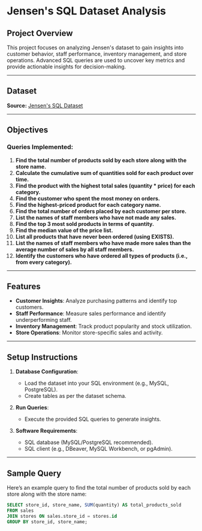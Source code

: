 # Jensen's SQL Dataset Analysis

## Project Overview
This project focuses on analyzing Jensen's dataset to gain insights into customer behavior, staff performance, inventory management, and store operations. Advanced SQL queries are used to uncover key metrics and provide actionable insights for decision-making.

---

## Dataset
**Source:** [Jensen's SQL Dataset](https://drive.google.com/drive/folders/1feFkClnYME7Be3kjmz-TD2PV1uVkXNAN)

---

## Objectives

### Queries Implemented:
1. **Find the total number of products sold by each store along with the store name.**
2. **Calculate the cumulative sum of quantities sold for each product over time.**
3. **Find the product with the highest total sales (quantity * price) for each category.**
4. **Find the customer who spent the most money on orders.**
5. **Find the highest-priced product for each category name.**
6. **Find the total number of orders placed by each customer per store.**
7. **List the names of staff members who have not made any sales.**
8. **Find the top 3 most sold products in terms of quantity.**
9. **Find the median value of the price list.**
10. **List all products that have never been ordered (using EXISTS).**
11. **List the names of staff members who have made more sales than the average number of sales by all staff members.**
12. **Identify the customers who have ordered all types of products (i.e., from every category).**

---

## Features
- **Customer Insights**: Analyze purchasing patterns and identify top customers.
- **Staff Performance**: Measure sales performance and identify underperforming staff.
- **Inventory Management**: Track product popularity and stock utilization.
- **Store Operations**: Monitor store-specific sales and activity.

---

## Setup Instructions

1. **Database Configuration**:
   - Load the dataset into your SQL environment (e.g., MySQL, PostgreSQL).
   - Create tables as per the dataset schema.

2. **Run Queries**:
   - Execute the provided SQL queries to generate insights.

3. **Software Requirements**:
   - SQL database (MySQL/PostgreSQL recommended).
   - SQL client (e.g., DBeaver, MySQL Workbench, or pgAdmin).

---

## Sample Query

Here’s an example query to find the total number of products sold by each store along with the store name:

```sql
SELECT store_id, store_name, SUM(quantity) AS total_products_sold
FROM sales
JOIN stores ON sales.store_id = stores.id
GROUP BY store_id, store_name;
